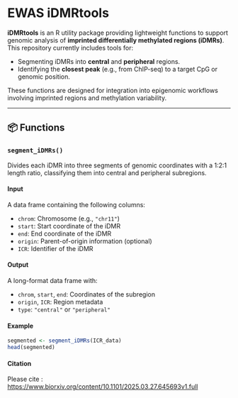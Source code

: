 # EWAS iDMRtools

**iDMRtools** is an R utility package providing lightweight functions to support genomic analysis of **imprinted differentially methylated regions (iDMRs)**. This repository currently includes tools for:

- Segmenting iDMRs into **central** and **peripheral** regions.
- Identifying the **closest peak** (e.g., from ChIP-seq) to a target CpG or genomic position.

These functions are designed for integration into epigenomic workflows involving imprinted regions and methylation variability.

---

## 📦 Functions

### `segment_iDMRs()`

Divides each iDMR into three segments of genomic coordinates with a 1:2:1 length ratio, classifying them into central and peripheral subregions.

#### **Input**
A data frame containing the following columns:
- `chrom`: Chromosome (e.g., `"chr11"`)
- `start`: Start coordinate of the iDMR
- `end`: End coordinate of the iDMR
- `origin`: Parent-of-origin information (optional)
- `ICR`: Identifier of the iDMR

#### **Output**
A long-format data frame with:
- `chrom`, `start`, `end`: Coordinates of the subregion
- `origin`, `ICR`: Region metadata
- `type`: `"central"` or `"peripheral"`

#### **Example**
```r
segmented <- segment_iDMRs(ICR_data)
head(segmented)
```

#### **Citation**
Please cite : https://www.biorxiv.org/content/10.1101/2025.03.27.645693v1.full
